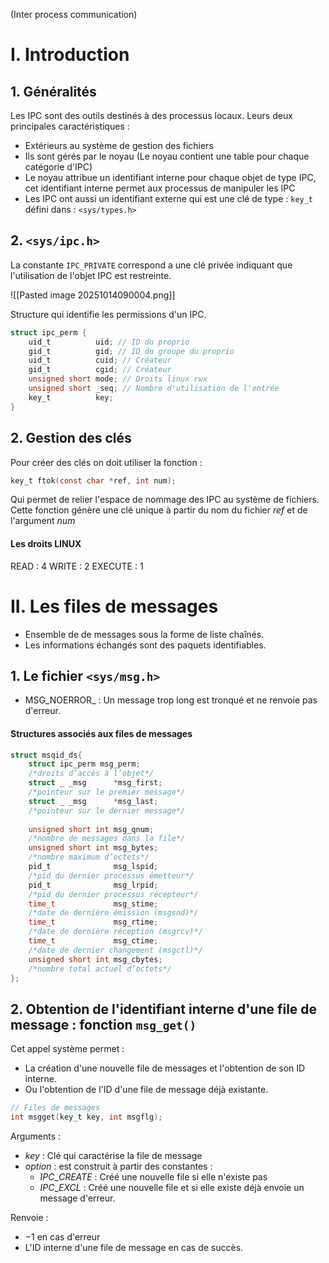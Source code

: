 (Inter process communication)
# I. Introduction
## 1. Généralités
Les IPC sont des outils destinés à des processus locaux. 
Leurs deux principales caractéristiques : 
- Extérieurs au système de gestion des fichiers
- Ils sont gérés par le noyau (Le noyau contient une table pour chaque catégorie d'IPC)
- Le noyau attribue un identifiant interne pour chaque objet de type IPC, cet identifiant interne permet aux processus de manipuler les IPC
- Les IPC ont aussi un identifiant externe qui est une clé de type : ```key_t``` défini dans : ```<sys/types.h>```


## 2. ```<sys/ipc.h>```
La constante ```IPC_PRIVATE``` correspond a une clé privée indiquant que l'utilisation de l'objet IPC est restreinte. 


![[Pasted image 20251014090004.png]]

Structure qui identifie les permissions d'un IPC.
```C
struct ipc_perm {
	uid_t          uid; // ID du proprio
	gid_t          gid; // ID du groupe du proprio
	uid_t          cuid; // Créateur
	gid_t          cgid; // Créateur
	unsigned short mode; // Droits linux rwx
	unsigned short _seq; // Nombre d'utilisation de l'entrée
	key_t          key;
}
```


## 2. Gestion des clés
Pour créer des clés on doit utiliser la fonction : 
```C
key_t ftok(const char *ref, int num);
```
Qui permet de relier l'espace de nommage des IPC au système de fichiers. 
Cette fonction génère une clé unique à partir du nom du fichier $ref$ et de l'argument $num$


#### Les droits LINUX
READ : $4$
WRITE : $2$
EXECUTE : $1$

# II. Les files de messages
- Ensemble de de messages sous la forme de liste chaînés. 
- Les informations échangés sont des paquets identifiables. 

## 1. Le fichier ```<sys/msg.h>```
- MSG_NOERROR_ : Un message trop long est tronqué et ne renvoie pas d'erreur.

#### Structures associés aux files de messages
```C
struct msqid_ds{
	struct ipc_perm msg_perm; 
	/*droits d’accès à l’objet*/
	struct _ _msg      *msg_first; 
	/*pointeur sur le premier message*/
	struct _ _msg      *msg_last; 
	/*pointeur sur le dernier message*/
	
	unsigned short int msg_qnum; 
	/*nombre de messages dans la file*/
	unsigned short int msg_bytes; 
	/*nombre maximum d’octets*/
	pid_t              msg_lspid; 
	/*pid du dernier processus émetteur*/
	pid_t              msg_lrpid; 
	/*pid du dernier processus récepteur*/
	time_t             msg_stime; 
	/*date de dernière émission (msgsnd)*/
	time_t             msg_rtime; 
	/*date de dernière réception (msgrcv)*/
	time_t             msg_ctime; 
	/*date de dernier changement (msgctl)*/
	unsigned short int msg_cbytes; 
	/*nombre total actuel d’octets*/
};
```


## 2. Obtention de l'identifiant interne d'une file de message : fonction ```msg_get()```
Cet appel système permet : 
- La création d'une nouvelle file de messages et l'obtention de son ID interne.
- Ou l'obtention de l'ID d'une file de message déjà existante. 

```C
// Files de messages
int msgget(key_t key, int msgflg);
```
Arguments : 
- $key$ : Clé qui caractérise la file de message
- $option$ : est construit à partir des constantes :
  + $IPC\_CREATE$ : Créé une nouvelle file si elle n'existe pas
  + $IPC\_EXCL$ : Créé une nouvelle file et si elle existe déjà envoie un message d'erreur. 

Renvoie : 
- $-1$ en cas d'erreur
- L'ID interne d'une file de message en cas de succès.
